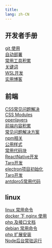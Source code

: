 ```yaml
---
title: 
lang: zh-CN
---
```


## 开发者手册

[git 使用](manual/git)\
[自动部署](manual/deploy)\
[常用工具积累](manual/accumulate)\
[关键词](manual/keyword)\
[WSL开发](manual/wsl)\
[实用博客](manual/blogs)

## 前端

[CSS常见问题解决](front-end/css)\
[CSS Modules](front-end/css-modules)\
[openlayers](front-end/openlayers)\
[前端内容积累](front-end/accumulate)\
[常见问题解决方案](front-end/question)\
[npm相关](front-end/npm)\
[公用样式](front-end/style)\
[常用代码块](front-end/code)\
[ReactNative开发](front-end/react-native)\
[Taro开发](front-end/taro)\
[electron项目初始化](front-end/electron)\
[Taro开发](front-end/taro)\
[antdpro5常用代码](front-end/antd-pro)

## linux

[linux 常用命令](linux/command)\
[docker 下 nginx 使用](linux/docker)\
[php 及接口文档](linux/back-end)\
[debian 常用命令](linux/debian)\
[php 扩展安装](linux/php-pecl)\
[Node后台常驻运行](linux/node)
